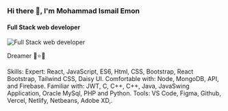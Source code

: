 ### Hi there 👋, I'm Mohammad Ismail Emon
#### Full Stack web developer
![Full Stack web developer](https://media.licdn.com/dms/image/D5616AQHZEn16Jc9ewQ/profile-displaybackgroundimage-shrink_350_1400/0/1672908095788?e=1678320000&v=beta&t=Bs6qWB93rvaKppUqT5-Vi8XT8LB3l0SxBr0itR-4Awg)

Dreamer 🌟⭐🌠

Skills:
Expert: React, JavaScript, ES6, Html, CSS, Bootstrap, React Bootstrap, Tailwind CSS, Daisy
UI.
Comfortable with: Node, MongoDB, API, and Firebase.
Familiar with: JWT, C, C++, C++, Java, JavaSwing Application, Oracle MySql, PHP and
Python.
Tools: VS Code, Figma, Github, Vercel, Netlify, Netbeans, Adobe XD,.








